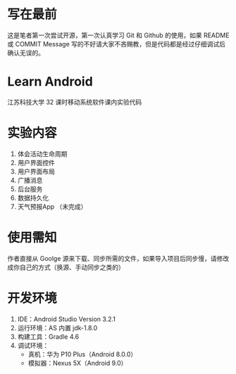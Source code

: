 # 写在最前

这是笔者第一次尝试开源，第一次认真学习 Git 和 Github 的使用，如果 README 或 COMMIT Message 写的不好请大家不吝赐教，但是代码都是经过仔细调试后确认无误的。

# Learn Android

江苏科技大学 32 课时移动系统软件课内实验代码

# 实验内容

1. 体会活动生命周期
2. 用户界面控件
3. 用户界面布局
4. 广播消息
5. 后台服务
6. 数据持久化
7. 天气预报App （未完成）

# 使用需知

作者直接从 Goolge 源来下载、同步所需的文件，如果导入项目后同步慢，请修改成你自己的方式（换源、手动同步之类的）

# 开发环境

1. IDE：Android Studio Version 3.2.1
2. 运行环境：AS 内置 jdk-1.8.0
3. 构建工具：Gradle 4.6
4. 调试环境：
   - 真机：华为 P10 Plus（Android 8.0.0）
   - 模拟器：Nexus 5X（Android 9.0）
